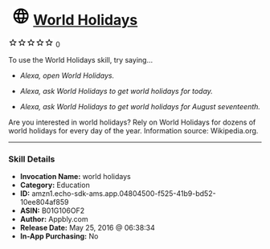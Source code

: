 # &nbsp;<img src="skill_icon" alt="World Holidays icon" width="36"> [World Holidays](http://alexa.amazon.com/#skills/amzn1.echo-sdk-ams.app.04804500-f525-41b9-bd52-10ee804af859)
![0 stars](../../images/ic_star_border_black_18dp_1x.png)![0 stars](../../images/ic_star_border_black_18dp_1x.png)![0 stars](../../images/ic_star_border_black_18dp_1x.png)![0 stars](../../images/ic_star_border_black_18dp_1x.png)![0 stars](../../images/ic_star_border_black_18dp_1x.png) 0

To use the World Holidays skill, try saying...

* *Alexa, open World Holidays.*

* *Alexa, ask World Holidays to get world holidays for today.*

* *Alexa, ask World Holidays to get world holidays for August seventeenth.*

Are you interested in world holidays? Rely on World Holidays for dozens of world holidays for every day of the year. Information source: Wikipedia.org.

***

### Skill Details

* **Invocation Name:** world holidays
* **Category:** Education
* **ID:** amzn1.echo-sdk-ams.app.04804500-f525-41b9-bd52-10ee804af859
* **ASIN:** B01G106OF2
* **Author:** Appbly.com
* **Release Date:** May 25, 2016 @ 06:38:34
* **In-App Purchasing:** No
